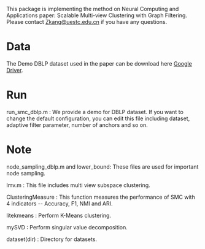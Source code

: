This package is implementing the method on Neural Computing and Applications paper: Scalable Multi-view Clustering with Graph Filtering. Please contact [Zkang@uestc.edu.cn](mailto:Zkang@uestc.edu.cn) if you have any questions.

# Data

The Demo DBLP dataset used in the paper can be download here [Google Driver](https://drive.google.com/drive/folders/1zFHrqP7sJiALdIzihmNTvdt0eb5UUGSq?usp=sharing). 

# Run 

run_smc_dblp.m : We provide a demo for DBLP dataset. If you want to change the default configuration, you can edit this file including dataset, adaptive filter parameter, number of anchors and so on. 


# Note

node_sampling_dblp.m and lower_bound: These files are used for important node sampling.

lmv.m : This file includes multi view subspace clustering.

ClusteringMeasure : This function measures the performance of SMC with 4 indicators -- Accuracy, F1, NMI and ARI.

litekmeans : Perform K-Means clustering.

mySVD : Perform singular value decomposition.

dataset(dir) : Directory for datasets.






